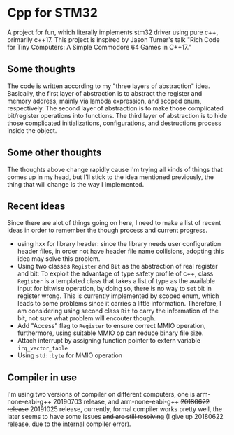 # Cpp for STM32
A project for fun, which literally implements stm32 driver using pure c++, primarily c++17. This project is inspired by Jason Turner's talk "Rich Code for Tiny Computers: A Simple Commodore 64 Games in C++17."
## Some thoughts
The code is written according to my "three layers of abstraction" idea. Basically, the first layer of abstraction is to abstract the register and memory address, mainly via lambda expression, and scoped enum, respectively. The second layer of abstraction is to make those complicated bit/register operations into functions. The third layer of abstraction is to hide those complicated initializations, configurations, and destructions process inside the object.
## Some other thoughts
The thoughts above change rapidly cause I'm trying all kinds of things that comes up in my head, but I'll stick to the idea mentioned previously, the thing that will change is the way I implemented.
## Recent ideas
Since there are alot of things going on here, I need to make a list of recent ideas in order to remember the though process and current progress.
- using hxx for library header: since the library needs user configuration header files, in order not have header file name collisions, adopting this idea may solve this problem.
- Using two classes `Register` and `Bit` as the abstraction of real register and bit: To exploit the advantage of type safety profile of c++, class `Register` is a templated class that takes a list of type as the available input for bitwise operation, by doing so, there is no way to set bit in register wrong. This is currently implemented by scoped enum, which leads to some problems since it carries a little information. Therefore, I am considering using second class `Bit` to carry the information of the bit, not sure what problem will encouter though.
- Add "Access" flag to `Register` to ensure correct MMIO operation, furthermore, using suitable MMIO op can reduce binary file size.
- Attach interrupt by assigning function pointer to extern variable `irq_vector_table`
- Using `std::byte` for MMIO operation
## Compiler in use
I'm using two versions of compiler on different computers, one is arm-none-eabi-g++ 20190703 release, and arm-none-eabi-g++ <del>20180622 release</del> 20191025 release, currently, formal compiler works pretty well, the later seems to have some issues <del>and are still resolving</del> (I give up 20180622 release, due to the internal compiler error).
